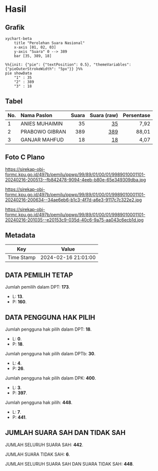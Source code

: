 # Hasil

## Grafik

```mermaid
xychart-beta
    title "Perolehan Suara Nasional"
    x-axis [01, 02, 03]
    y-axis "Suara" 0 --> 389
    bar [35, 389, 18]
```

```mermaid
%%{init: {"pie": {"textPosition": 0.5}, "themeVariables": {"pieOuterStrokeWidth": "5px"}} }%%
pie showData
    "1" : 35
    "2" : 389
    "3" : 18
```

## Tabel

| No. | Nama Paslon    | Suara | Suara (raw) | Persentase |
|:--- |:-------------- | -----:| -----------:| ----------:|
| 1   | ANIES MUHAIMIN | 35    | [35][p-1]   | 7,92       |
| 2   | PRABOWO GIBRAN | 389   | [389][p-2]  | 88,01      |
| 3   | GANJAR MAHFUD  | 18    | [18][p-3]   | 4,07       |


[p-1]: https://github.com/gigit-pemilu/pemilu-2024/blob/main/pilpres/hitung-suara/sub/99-luar-negeri/sub/89-penang-malaysia/sub/01-penang-malaysia/sub/0001-penang-malaysia/sub/101-ksk-086/sub/paslon-1.txt
[p-2]: https://github.com/gigit-pemilu/pemilu-2024/blob/main/pilpres/hitung-suara/sub/99-luar-negeri/sub/89-penang-malaysia/sub/01-penang-malaysia/sub/0001-penang-malaysia/sub/101-ksk-086/sub/paslon-2.txt
[p-3]: https://github.com/gigit-pemilu/pemilu-2024/blob/main/pilpres/hitung-suara/sub/99-luar-negeri/sub/89-penang-malaysia/sub/01-penang-malaysia/sub/0001-penang-malaysia/sub/101-ksk-086/sub/paslon-3.txt

## Foto C Plano

https://sirekap-obj-formc.kpu.go.id/497b/pemilu/ppwp/99/89/01/00/01/9989010001101-20240216-200513--fb842478-9094-4eeb-b80e-65e349309dba.jpg

https://sirekap-obj-formc.kpu.go.id/497b/pemilu/ppwp/99/89/01/00/01/9989010001101-20240216-200634--34ae6eb6-b1c3-4f7d-a6e3-9117c7c322e2.jpg

https://sirekap-obj-formc.kpu.go.id/497b/pemilu/ppwp/99/89/01/00/01/9989010001101-20240216-201035--e20153c9-035d-40c6-9a75-aa043c6ecb1d.jpg


## Metadata

| Key        | Value               |
| ---------- | ------------------- |
| Time Stamp | 2024-02-16 21:01:00 |


## DATA PEMILIH TETAP

Jumlah pemilih dalam DPT: **173**.
 * L: **13**.
 * P: **160**.

## DATA PENGGUNA HAK PILIH

Jumlah pengguna hak pilih dalam DPT: **18**.
 * L: **0**.
 * P: **18**.

Jumlah pengguna hak pilih dalam DPTb: **30**.
 * L: **4**.
 * P: **26**.

Jumlah pengguna hak pilih dalam DPK: **400**.
 * L: **3**.
 * P: **397**.

Jumlah pengguna hak pilih: **448**.
 * L: **7**.
 * P: **441**.

## JUMLAH SUARA SAH DAN TIDAK SAH

JUMLAH SELURUH SUARA SAH: **442**.

JUMLAH SUARA TIDAK SAH: **6**.

JUMLAH SELURUH SUARA SAH DAN SUARA TIDAK SAH: **448**.


